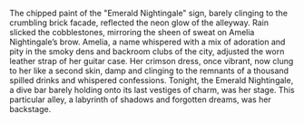 The chipped paint of the "Emerald Nightingale" sign, barely clinging to the crumbling brick facade, reflected the neon glow of the alleyway.  Rain slicked the cobblestones, mirroring the sheen of sweat on Amelia Nightingale’s brow.  Amelia, a name whispered with a mix of adoration and pity in the smoky dens and backroom clubs of the city, adjusted the worn leather strap of her guitar case.  Her crimson dress, once vibrant, now clung to her like a second skin, damp and clinging to the remnants of a thousand spilled drinks and whispered confessions. Tonight, the Emerald Nightingale, a dive bar barely holding onto its last vestiges of charm, was her stage.  This particular alley, a labyrinth of shadows and forgotten dreams, was her backstage.

